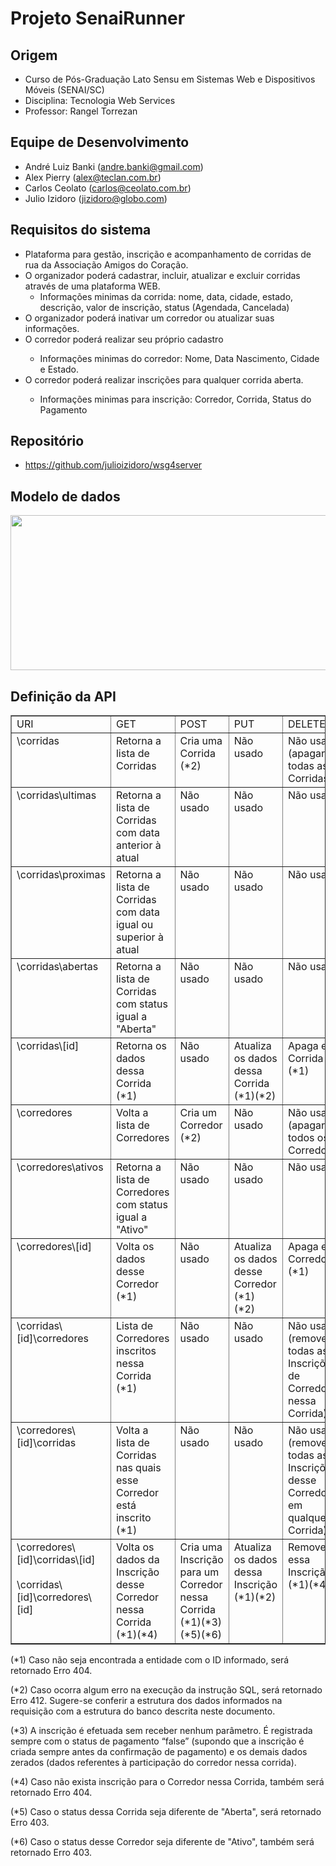 <h1>Projeto SenaiRunner
</h1>
<h2>Origem</h2>
<ul>
<li>Curso de Pós-Graduação Lato Sensu em Sistemas Web e
Dispositivos Móveis (SENAI/SC)</li>
<li>Disciplina: Tecnologia Web Services</li>
<li>Professor: Rangel Torrezan</li>
</ul>
<h2>Equipe de Desenvolvimento</h2>
<ul>
<li>André Luiz Banki (&#8203;<a href="mailto:andre.banki@gmail.com">andre.banki@gmail.com</a>)</li>
<li>Alex Pierry (&#8203;<a href="mailto:alex@teclan.com.br">alex@teclan.com.br</a>)</li>
<li>Carlos Ceolato (<a href="mailto:carlos@ceolato.com.br">carlos@ceolato.com.br</a>)</li>
<li>Julio Izidoro (<a href="mailto:jizidoro@globo.com">jizidoro@globo.com</a>)</li>
</ul>
<h2>Requisitos do sistema</h2>
<ul>
<li>Plataforma para gestão, inscrição e acompanhamento de
corridas de rua da Associação Amigos do Coração.</li>
<li>O organizador poderá cadastrar, incluir, atualizar e
excluir corridas através de uma plataforma WEB.
<ul>
<li>Informações minimas da corrida: nome, data, cidade,
estado, descrição, valor de inscrição, status (Agendada, Cancelada)</li>
</ul>
</li>
<li>O organizador poderá inativar
um corredor ou atualizar
suas informações.</li>
<li>O corredor poderá realizar seu próprio cadastro</li>
<ul>
<li>Informações minimas do corredor: Nome, Data Nascimento,
Cidade e Estado.</li>
</ul>
<li>O corredor poderá realizar inscrições para qualquer corrida
aberta.</li>
<ul>
<li>Informações minimas para inscrição: Corredor, Corrida,
Status do Pagamento</li>
</ul>
</ul>
<h2>Repositório</h2>
<ul>
<li>
<a href="https://github.com/julioizidoro/wsg4server.git">https://github.com/julioizidoro/wsg4server</a>
</li>
</ul>
<h2>Modelo de dados</h2>
<p style="margin-bottom: 0.28cm; line-height: 108%;" align="center"><img src="http://ceolato.com.br/wsg4server/docs/ModeloBD.PNG" name="Figura1" align="bottom" border="0" height="248" width="592">
</p>
<h2>Definição da API</h2>
<table style="page-break-before: auto; page-break-after: auto; page-break-inside: auto; width: 100%;" border="1" cellpadding="0" cellspacing="0">
<col width="20%"> <col width="20%"> <col width="20%"> <col width="20%"> <col width="20%"> <tbody>
<tr valign="top">
<td class="header">URI</td>
<td class="firstline">GET</td>
<td class="firstline">POST</td>
<td class="firstline">PUT</td>
<td class="firstline">DELETE</td>
</tr>
<tr valign="top">
<td class="firstcolumn">
\corridas
</td>
<td class="cell">
Retorna a lista de Corridas
</td>
<td class="cell">
Cria uma Corrida (*2)
</td>
<td class="cell">
Não usado
</td>
<td class="cell">
Não usado (apagaria todas as Corridas)
</td>
</tr>
<tr valign="top"><td class="firstcolumn">
\corridas\ultimas
</td><td class="cell">
Retorna a lista de Corridas com data anterior à atual
</td><td class="cell">
Não usado
</td><td class="cell">Não usado
</td><td class="cell">
Não usado
</td></tr><tr valign="top"><td class="firstcolumn">
\corridas\proximas
</td><td class="cell">
Retorna a lista de Corridas com data igual ou superior à atual
</td><td class="cell">
Não usado
</td><td class="cell">Não usado
</td><td class="cell">
Não usado
</td></tr><tr valign="top"><td class="firstcolumn">
\corridas\abertas
</td><td class="cell">
Retorna a lista de Corridas com status igual a "Aberta"
</td><td class="cell">
Não usado
</td><td class="cell">Não usado
</td><td class="cell">
Não usado
</td></tr><tr valign="top">
<td class="firstcolumn">
\corridas\[id]
</td>
<td class="cell">
Retorna os dados dessa Corrida (*1)
</td>
<td class="cell">
Não usado
</td>
<td class="cell">
Atualiza os dados dessa Corrida (*1)(*2)
</td>
<td class="cell">
Apaga essa Corrida (*1)
</td>
</tr>
<tr valign="top">
<td class="firstcolumn">
\corredores
</td>
<td class="cell">
Volta a lista de Corredores
</td>
<td class="cell">
Cria um Corredor (*2)
</td>
<td class="cell">
Não usado
</td>
<td class="cell">
Não usado (apagaria todos os Corredores)
</td>
</tr>
<tr valign="top"><td class="firstcolumn">
\corredores\ativos
</td><td class="cell">
Retorna a lista de Corredores com status igual a "Ativo"
</td><td class="cell">
Não usado
</td><td class="cell">Não usado
</td><td class="cell">
Não usado
</td></tr><tr valign="top">
<td class="firstcolumn">
\corredores\[id]
</td>
<td class="cell">
Volta os dados desse Corredor (*1)
</td>
<td class="cell">
Não usado
</td>
<td class="cell">
Atualiza os dados desse Corredor (*1) (*2)
</td>
<td class="cell">
Apaga esse Corredor (*1)
</td>
</tr>
<tr valign="top">
<td class="firstcolumn">
\corridas\[id]\corredores
</td>
<td class="cell">
Lista de Corredores inscritos nessa Corrida (*1)
</td>
<td class="cell">
Não usado
</td>
<td class="cell">
Não usado
</td>
<td class="cell">
Não usado (removeria todas as Inscrições de
Corredores nessa Corrida)
</td>
</tr>
<tr valign="top">
<td class="firstcolumn">
\corredores\[id]\corridas
</td>
<td class="cell">
Volta a lista de Corridas nas quais esse
Corredor está inscrito (*1)
</td>
<td class="cell">
Não usado
</td>
<td class="cell">
Não usado
</td>
<td class="cell">Não usado (removeria todas as
Inscrições desse
Corredor em qualquer Corrida)</td>
</tr>
<tr valign="top">
<td class="firstcolumn">
\corredores\[id]\corridas\[id]<br>
<br>
\corridas\[id]\corredores\[id]
</td>
<td class="cell">Volta os dados da Inscrição desse
Corredor
nessa Corrida (*1)(*4)</td>
<td class="cell">Cria uma Inscrição para um Corredor
nessa
Corrida (*1)(*3)(*5)(*6)</td>
<td class="cell">Atualiza os dados dessa Inscrição (*1)(*2)</td>
<td class="cell">Remove essa Inscrição (*1)(*4)</td>
</tr>
</tbody>
</table>
<p>(*1)
Caso não seja encontrada a entidade com o ID informado, será
retornado Erro 404.</p><p>(*2)
Caso ocorra algum erro na execução da instrução SQL, será retornado
Erro 412. Sugere-se conferir a estrutura dos dados informados na
requisição com a estrutura do banco descrita neste documento.</p>
<p>(*3)
A inscrição é efetuada sem receber nenhum
parâmetro. É registrada sempre com o status de pagamento
“false” (supondo que a inscrição é
criada sempre antes da confirmação de
pagamento) e os
demais dados zerados (dados referentes à participação
do corredor nessa corrida).</p><p>(*4) Caso não exista inscrição para o Corredor nessa Corrida, também será retornado Erro 404.</p><p>(*5) Caso o status dessa Corrida seja diferente de "Aberta", será retornado Erro 403.</p><p>(*6) Caso o status desse Corredor seja diferente de "Ativo", também será retornado Erro 403.</p>
</body></html>
